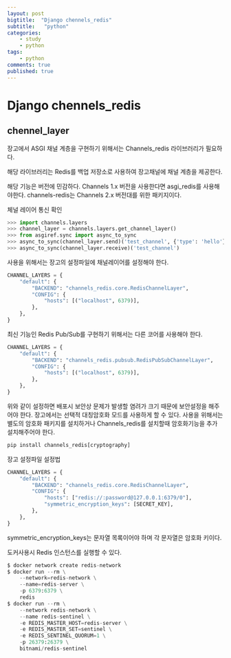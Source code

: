```yaml
---
layout: post
bigtitle:  "Django chennels_redis"
subtitle:   "python"
categories:
    - study
    - python
tags:
    - python
comments: true
published: true
---
```

# Django chennels_redis

## chennel_layer

장고에서 ASGI 채널 계층을 구현하기 위해서는 Channels_redis 라이브러리가 필요하다.

해당 라이브러리는 Redis를 백업 저장소로 사용하여 장고채널에 채널 계층을 제공한다.

해당 기능은 버전에 민감하다. Channels 1.x 버전을 사용한다면 asgi_redis를 사용해야한다.
channels-redis는 Channels 2.x 버전대를 위한 패키지이다.

체널 레이어 통신 확인
```python
>>> import channels.layers
>>> channel_layer = channels.layers.get_channel_layer()
>>> from asgiref.sync import async_to_sync
>>> async_to_sync(channel_layer.send)('test_channel', {'type': 'hello'})
>>> async_to_sync(channel_layer.receive)('test_channel')
```

사용을 위해서는 장고의 설정파일에 채널레이어를 설정해야 한다.
```python
CHANNEL_LAYERS = {
    "default": {
        "BACKEND": "channels_redis.core.RedisChannelLayer",
        "CONFIG": {
            "hosts": [("localhost", 6379)],
        },
    },
}
```

최신 기능인 Redis Pub/Sub를 구현하기 위해서는 다른 코어를 사용해야 한다.
```python
CHANNEL_LAYERS = {
    "default": {
        "BACKEND": "channels_redis.pubsub.RedisPubSubChannelLayer",
        "CONFIG": {
            "hosts": [("localhost", 6379)],
        },
    },
}
```

위와 같이 설정하면 배포시 보안상 문제가 발생할 염려가 크기 때문에 보안설정을 해주어야 한다.
장고에서는 선택적 대칭암호화 모드를 사용하게 할 수 있다.
사용을 위해서는 별도의 암호화 패키지를 설치하거나 Channels_redis를 설치할때 암호화기능을 추가 설치해주어야 한다.
```python
pip install channels_redis[cryptography]
```
장고 설정파일 설정법
```python
CHANNEL_LAYERS = {
    "default": {
        "BACKEND": "channels_redis.core.RedisChannelLayer",
        "CONFIG": {
            "hosts": ["redis://:password@127.0.0.1:6379/0"],
            "symmetric_encryption_keys": [SECRET_KEY],
        },
    },
}
```
symmetric_encryption_keys는 문자열 목록이어야 하며 각 문자열은 암호화 키이다.


도커사용시 Redis 인스턴스를 실행할 수 있다.
```python
$ docker network create redis-network
$ docker run --rm \
    --network=redis-network \
    --name=redis-server \
    -p 6379:6379 \
    redis
$ docker run --rm \
    --network redis-network \
    --name redis-sentinel \
    -e REDIS_MASTER_HOST=redis-server \
    -e REDIS_MASTER_SET=sentinel \
    -e REDIS_SENTINEL_QUORUM=1 \
    -p 26379:26379 \
    bitnami/redis-sentinel
```

